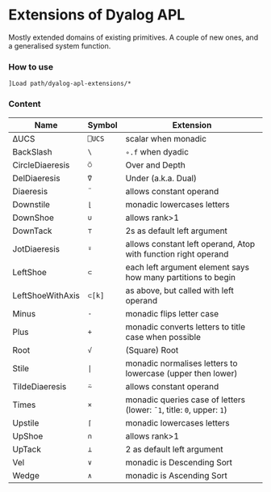 # Extensions of Dyalog APL

Mostly extended domains of existing primitives. A couple of new ones, and a generalised system function.

### How to use

```APL
]Load path/dyalog-apl-extensions/*
```

### Content



| Name             | Symbol | Extension                                                    |
| ---------------- | ------ | ------------------------------------------------------------ |
| ∆UCS             | `⎕UCS` | scalar when monadic                                          |
| BackSlash        | `\`    | `∘.f` when dyadic                                            |
| CircleDiaeresis  | `⍥`    | Over and Depth                                               |
| DelDiaeresis     | `⍢`    | Under (a.k.a. Dual)                                          |
| Diaeresis        | `¨`    | allows constant operand                                      |
| Downstile        | `⌊`    | monadic lowercases letters                                   |
| DownShoe         | `∪`    | allows rank>1                                                |
| DownTack         | `⊤`    | 2s as default left argument                                  |
| JotDiaeresis     | `⍤`    | allows constant left operand, Atop with function right operand |
| LeftShoe         | `⊂`    | each left argument element says how many partitions to begin |
| LeftShoeWithAxis | `⊂[k]` | as above, but called with left operand                       |
| Minus            | `-`    | monadic flips letter case                                    |
| Plus             | `+`    | monadic converts letters to title case when possible         |
| Root             | `√`    | (Square) Root                                                |
| Stile            |<code>&#124;</code>| monadic normalises letters to lowercase (upper then lower)   |
| TildeDiaeresis   | `⍨`    | allows constant operand                                      |
| Times            | `×`    | monadic queries case of letters (lower: `¯1`, title: `0`, upper: `1`) |
| Upstile          | `⌈`    | monadic lowercases letters                                   |
| UpShoe           | `∩`    | allows rank>1                                                |
| UpTack           | `⊥`    | 2 as default left argument                                   |
| Vel              | `∨`    | monadic is Descending Sort                                   |
| Wedge            | `∧`    | monadic is Ascending Sort                                    |
